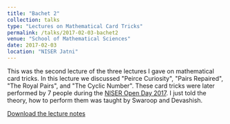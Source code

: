 ```yaml
---
title: "Bachet 2"
collection: talks
type: "Lectures on Mathematical Card Tricks"
permalink: /talks/2017-02-03-bachet2
venue: "School of Mathematical Sciences"
date: 2017-02-03
location: "NISER Jatni"
---
```


This was the second lecture of the three lectures I gave on mathematical card tricks. In this lecture we discussed "Peirce Curiosity", "Pairs Repaired", "The Royal Pairs", and "The Cyclic Number". These card tricks were later performed by 7 people during the [NISER Open Day 2017](https://gkorpal.github.io/talks/2017-04-08-math-o-trick). I just told the theory, how to perform them was taught by Swaroop and Devashish.

[Download the lecture notes](http://gkorpal.github.io/files/Bachet2.pdf)
